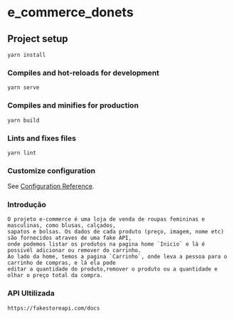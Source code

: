 # e_commerce_donets

## Project setup
```
yarn install
```

### Compiles and hot-reloads for development
```
yarn serve
```

### Compiles and minifies for production
```
yarn build
```

### Lints and fixes files
```
yarn lint
```

### Customize configuration
See [Configuration Reference](https://cli.vuejs.org/config/).


### Introdução
```
O projeto e-commerce é uma loja de venda de roupas femininas e masculinas, como blusas, calçados,
sapatos e bolsas. Os dados de cada produto (preço, imagem, nome etc) são fornecidos atraves de uma fake API,
onde podemos listar os produtos na pagina home `Inicio` e lá é possivél adicionar ou remover do carrinho. 
Ao lado da home, temos a pagina `Carrinho`, onde leva a pessoa para o carrinho de compras, e lá ela pode
editar a quantidade do produto,remover o produto ou a quantidade e olhar o preço total da compra.
```

### API Ultilizada
```
https://fakestoreapi.com/docs
```
